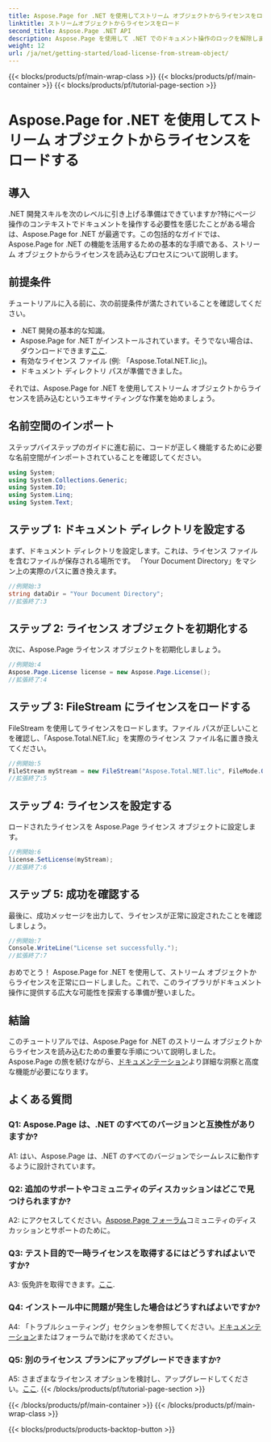 ```yaml
---
title: Aspose.Page for .NET を使用してストリーム オブジェクトからライセンスをロードする
linktitle: ストリームオブジェクトからライセンスをロード
second_title: Aspose.Page .NET API
description: Aspose.Page を使用して .NET でのドキュメント操作のロックを解除します。ガイドに従って、ストリーム オブジェクトからライセンスをシームレスに読み込みます。
weight: 12
url: /ja/net/getting-started/load-license-from-stream-object/
---
```


{{< blocks/products/pf/main-wrap-class >}}
{{< blocks/products/pf/main-container >}}
{{< blocks/products/pf/tutorial-page-section >}}

# Aspose.Page for .NET を使用してストリーム オブジェクトからライセンスをロードする

## 導入

.NET 開発スキルを次のレベルに引き上げる準備はできていますか?特にページ操作のコンテキストでドキュメントを操作する必要性を感じたことがある場合は、Aspose.Page for .NET が最適です。この包括的なガイドでは、Aspose.Page for .NET の機能を活用するための基本的な手順である、ストリーム オブジェクトからライセンスを読み込むプロセスについて説明します。

## 前提条件

チュートリアルに入る前に、次の前提条件が満たされていることを確認してください。

- .NET 開発の基本的な知識。
-  Aspose.Page for .NET がインストールされています。そうでない場合は、ダウンロードできます[ここ](https://releases.aspose.com/page/net/).
- 有効なライセンス ファイル (例: 「Aspose.Total.NET.lic」)。
- ドキュメント ディレクトリ パスが準備できました。

それでは、Aspose.Page for .NET を使用してストリーム オブジェクトからライセンスを読み込むというエキサイティングな作業を始めましょう。

## 名前空間のインポート

ステップバイステップのガイドに進む前に、コードが正しく機能するために必要な名前空間がインポートされていることを確認してください。

```csharp
using System;
using System.Collections.Generic;
using System.IO;
using System.Linq;
using System.Text;
```

## ステップ 1: ドキュメント ディレクトリを設定する

まず、ドキュメント ディレクトリを設定します。これは、ライセンス ファイルを含むファイルが保存される場所です。 「Your Document Directory」をマシン上の実際のパスに置き換えます。

```csharp
//例開始:3
string dataDir = "Your Document Directory";
//拡張終了:3
```

## ステップ 2: ライセンス オブジェクトを初期化する

次に、Aspose.Page ライセンス オブジェクトを初期化しましょう。

```csharp
//例開始:4
Aspose.Page.License license = new Aspose.Page.License();
//拡張終了:4
```

## ステップ 3: FileStream にライセンスをロードする

FileStream を使用してライセンスをロードします。ファイル パスが正しいことを確認し、「Aspose.Total.NET.lic」を実際のライセンス ファイル名に置き換えてください。

```csharp
//例開始:5
FileStream myStream = new FileStream("Aspose.Total.NET.lic", FileMode.Open);
//拡張終了:5
```

## ステップ 4: ライセンスを設定する

ロードされたライセンスを Aspose.Page ライセンス オブジェクトに設定します。

```csharp
//例開始:6
license.SetLicense(myStream);
//拡張終了:6
```

## ステップ 5: 成功を確認する

最後に、成功メッセージを出力して、ライセンスが正常に設定されたことを確認しましょう。

```csharp
//例開始:7
Console.WriteLine("License set successfully.");
//拡張終了:7
```

おめでとう！ Aspose.Page for .NET を使用して、ストリーム オブジェクトからライセンスを正常にロードしました。これで、このライブラリがドキュメント操作に提供する広大な可能性を探索する準備が整いました。

## 結論

このチュートリアルでは、Aspose.Page for .NET のストリーム オブジェクトからライセンスを読み込むための重要な手順について説明しました。 Aspose.Page の旅を続けながら、[ドキュメンテーション](https://reference.aspose.com/page/net/)より詳細な洞察と高度な機能が必要になります。

## よくある質問

### Q1: Aspose.Page は、.NET のすべてのバージョンと互換性がありますか?

A1: はい、Aspose.Page は、.NET のすべてのバージョンでシームレスに動作するように設計されています。

### Q2: 追加のサポートやコミュニティのディスカッションはどこで見つけられますか?

 A2: にアクセスしてください。[Aspose.Page フォーラム](https://forum.aspose.com/c/page/39)コミュニティのディスカッションとサポートのために。

### Q3: テスト目的で一時ライセンスを取得するにはどうすればよいですか?

 A3: 仮免許を取得できます。[ここ](https://purchase.aspose.com/temporary-license/).

### Q4: インストール中に問題が発生した場合はどうすればよいですか?

 A4: 「トラブルシューティング」セクションを参照してください。[ドキュメンテーション](https://reference.aspose.com/page/net/)またはフォーラムで助けを求めてください。

### Q5: 別のライセンス プランにアップグレードできますか?

 A5: さまざまなライセンス オプションを検討し、アップグレードしてください。[ここ](https://purchase.aspose.com/buy).
{{< /blocks/products/pf/tutorial-page-section >}}

{{< /blocks/products/pf/main-container >}}
{{< /blocks/products/pf/main-wrap-class >}}

{{< blocks/products/products-backtop-button >}}
